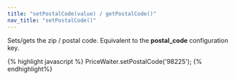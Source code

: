 ```yaml
---
title: "setPostalCode(value) / getPostalCode()"
nav_title: "setPostalCode()"
---
```


Sets/gets the zip / postal code. Equivalent to the __postal_code__ configuration key.

{% highlight javascript %}
PriceWaiter.setPostalCode('98225');
{% endhighlight%}
